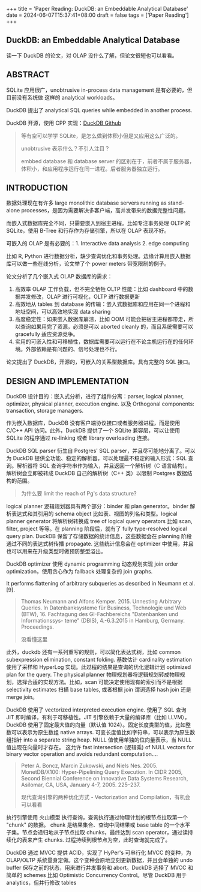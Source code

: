 +++
title = 'Paper Reading: DuckDB: an Embeddable Analytical Database'
date = 2024-06-07T15:37:41+08:00
draft = false
tags = ['Paper Reading']
+++

## DuckDB: an Embeddable Analytical Database

读一下 DuckDB 的论文，对 OLAP 没什么了解，但论文很短也可以看看。

## ABSTRACT

SQLite 应用很广，unobtrusive in-process data management 是有必要的，但目前没有系统做 这样的 analytical workloads。

DuckDB 提出了 analytical SQL queries while embedded in another process.

DuckDB 开源，使用 CPP 实现：[DuckDB Github](https://github.com/duckdb/duckdb)

> 等有空可以学学 SQLite，是怎么做到体积小但是又应用这么广泛的。
>
> unobtrusive 表示什么？不引人注目？
>
> embbed database 和 database server 的区别在于，前者不属于服务器，体积小，和应用程序运行在同一进程。后者服务器独立运行。

## INTRODUCTION

数据处理现在有许多 large monolithic database servers running as stand-alone processes，是因为需要解决多客户端，高并发带来的数据完整性问题。

而嵌入式数据库完全不同，只需要嵌入到宿主进程。比如专注事务处理 OLTP 的 SQLite，使用 B-Tree 和行存作为存储引擎，所以在 OLAP 表现不好。

可嵌入的 OLAP 是有必要的：1. Interactive data analysis 2. edge computing

比如 R, Python 进行数据分析，缺少查询优化和事务处理。边缘计算用嵌入数据库可以做一些在线分析，论文举了个 power meters 带宽限制的例子。

论文分析了几个嵌入式 OLAP 数据库的需求：

1. 高效率 OLAP 工作负载，但不完全牺牲 OLTP 性能：比如 dashboard 中的数据并发修改，OLAP 进行可视化，OLTP 进行数据更新
2. 高效地从 tables 到 database 的传输：嵌入式数据库和应用在同一个进程和地址空间，可以高效地实现 data sharing
3. 高度稳定性：如果嵌入数据库崩溃，比如 OOM 可能会把宿主进程都带走，所以查询如果用完了资源，必须是可以 aborted cleanly 的，而且系统需要可以 gracefully 适应资源竞争。
4. 实用的可嵌入性和可移植性，数据库需要可以运行在不论主机运行在的任何环境。外部依赖是有问题的、信号处理也不行。

论文提出了 DuckDB，开源的，可嵌入的关系型数据库。具有完整的 SQL 接口。

## DESIGN AND IMPLEMENTATION

DuckDB 设计目的：嵌入式分析，进行了组件分离：parser, logical planner, optimizer, physical planner, execution engine. 以及 Orthogonal components: transaction, storage managers.

作为嵌入数据库，DuckDB 没有客户端协议接口或者服务器进程，而是使用 C/C++ API 访问。此外，DuckDB 提供了一个 SQLite 兼容层，可以让使用 SQLite 的程序通过 re-linking 或者 library overloading 连接。

DuckDB SQL parser 衍生自 Postgres' SQL parser，并且尽可能地分离了。可以为 DuckDB 提供全功能、稳定的解析器，可以处理最不稳定的输入形式：SQL 查询。解析器将 SQL 查询字符串作为输入，并且返回一个解析树（C 语言结构）。解析树会立即被转成 DuckDB 自己的解析树（C++ 类）以限制 Postgres 数据结构的范围。

> 为什么要 limit the reach of Pg's data structure?

logical planner 逻辑规划器具有两个部分：binder 和 plan generator。binder 解析表达式和其引用的 schema object 比如表、视图的列名和类型。logical planner generator 将解析树转换成 tree of logical query operators 比如 scan, filter, project 等等。在 planning 阶段后，就有了 fully type-resolved logical query plan. DuckDB 保留了存储数据的统计信息，这些数据会在 planning 阶段通过不同的表达式树传播 propagate. 这些统计信息会在 optimizer 中使用，并且也可以用来在升级类型时做预防整型溢出。

DuckDB optimizer 使用 dynamic programming 动态规划实现 join order optimization，使用贪心作为 fallback 处理复杂的 join graphs.

It performs flattening of arbitrary subqueries as described in Neumann et al. [9].

> Thomas Neumann and Alfons Kemper. 2015. Unnesting Arbitrary Queries. In Datenbanksysteme für Business, Technologie und Web (BTW), 16. Fachtagung des GI-Fachbereichs "Datenbanken und Informationssys- teme" (DBIS), 4.-6.3.2015 in Hamburg, Germany. Proceedings.
>
> 没看懂这里

此外，duckdb 还有一系列重写的规则，可以简化表达式树，比如 common subexpression elimination, constant folding. 基数估计 cardinality estimation 使用了采样和 HyperLog 实现。此过程的结果是查询的优化逻辑计划 optimized plan for the query. The physical planner 物理规划器将逻辑规划转成物理规划，选择合适的实现方法。比如，scan 可能决定使用现有的索引而不是根据 selectivity estimates 扫描 base tables, 或者根据 join 谓词选择 hash join 还是 merge join。

DuckDB 使用了 vectorized interpreted execution engine. 使用了 SQL 查询 JIT 即时编译，有利于可移植性。JIT 引擎依赖于大量的编译库（比如 LLVM），DuckDB 使用了固定最大值的向量（默认值 1024）。固定长度类型的值，比如整数可以表示为原生数组 native arrays. 可变长度值比如字符串，可以表示为原生数组指针 into a separate string heap. NULL 值使用单独的位向量表示，当 NULL 值出现在向量时才存在。 这允许 fast intersection (逻辑乘) of NULL vectors for binary vector operation and avoids redundant computation....

> Peter A. Boncz, Marcin Zukowski, and Niels Nes. 2005. MonetDB/X100: Hyper-Pipelining Query Execution. In CIDR 2005, Second Biennial Conference on Innovative Data Systems Research, Asilomar, CA, USA, January 4-7, 2005. 225–237.
>
> 现代查询引擎的两种优化方式 - Vectorization and Compilation，有机会可以看看

执行引擎使用 火山模型 执行查询，查询执行通过物理计划的根节点拉取第一个 "chunk" 的数据。 chunk 是结果集合、查询中间结果或 base table 的一个水平子集。节点会递归地从子节点拉取 chunks，最终达到 scan operator，通过读持续化的表来产生 chunks. 过程持续到根节点为空，此时查询就完成了。

DuckDB 通过 MVCC 提供 ACID，实现了 HyPer's 可串行化 MVCC 的变种，为 OLAP/OLTP 系统量身定做。这个变种会原地立刻更新数据，并且会单独的 undo buffer 保存之前的状态，用来进行并发事务和 abort。DuckDB 选择了 MVCC 和简单的 schemes 比如 Optimistic Concurrency Control。尽管 DuckDB 用于 analytics，但并行修改 tables

